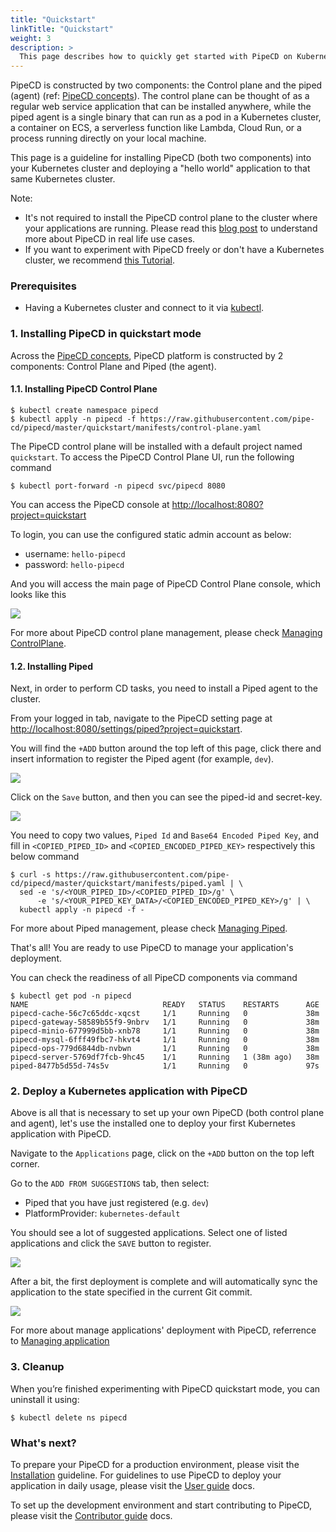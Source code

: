 ```yaml
---
title: "Quickstart"
linkTitle: "Quickstart"
weight: 3
description: >
  This page describes how to quickly get started with PipeCD on Kubernetes.
---
```


PipeCD is constructed by two components: the Control plane and the piped (agent) (ref: [PipeCD concepts](../concepts/)). The control plane can be thought of as a regular web service application that can be installed anywhere, while the piped agent is a single binary that can run as a pod in a Kubernetes cluster, a container on ECS, a serverless function like Lambda, Cloud Run, or a process running directly on your local machine.

This page is a guideline for installing PipeCD (both two components) into your Kubernetes cluster and deploying a "hello world" application to that same Kubernetes cluster.

Note:

- It's not required to install the PipeCD control plane to the cluster where your applications are running. Please read this [blog post](/blog/2021/12/29/pipecd-best-practice-01-operate-your-own-pipecd-cluster/) to understand more about PipeCD in real life use cases.
- If you want to experiment with PipeCD freely or don't have a Kubernetes cluster, we recommend [this Tutorial](https://github.com/pipe-cd/tutorial).

### Prerequisites
- Having a Kubernetes cluster and connect to it via [kubectl](https://kubernetes.io/docs/tasks/tools/install-kubectl/).

### 1. Installing PipeCD in quickstart mode

Across the [PipeCD concepts](/docs/concepts/), PipeCD platform is constructed by 2 components: Control Plane and Piped (the agent).

#### 1.1. Installing PipeCD Control Plane

```console
$ kubectl create namespace pipecd
$ kubectl apply -n pipecd -f https://raw.githubusercontent.com/pipe-cd/pipecd/master/quickstart/manifests/control-plane.yaml
```

The PipeCD control plane will be installed with a default project named `quickstart`. To access the PipeCD Control Plane UI, run the following command

```console
$ kubectl port-forward -n pipecd svc/pipecd 8080
```

You can access the PipeCD console at [http://localhost:8080?project=quickstart](http://localhost:8080?project=quickstart)

To login, you can use the configured static admin account as below:
- username: `hello-pipecd`
- password: `hello-pipecd`

And you will access the main page of PipeCD Control Plane console, which looks like this

![](/images/pipecd-control-plane-mainpage.png)

For more about PipeCD control plane management, please check [Managing ControlPlane](/docs/user-guide/managing-controlplane/).

#### 1.2. Installing Piped

Next, in order to perform CD tasks, you need to install a Piped agent to the cluster.

From your logged in tab, navigate to the PipeCD setting page at [http://localhost:8080/settings/piped?project=quickstart](http://localhost:8080/settings/piped?project=quickstart).

You will find the `+ADD` button around the top left of this page, click there and insert information to register the Piped agent (for example, `dev`).

![](/images/quickstart-adding-piped.png)

Click on the `Save` button, and then you can see the piped-id and secret-key.

![](/images/quickstart-piped-registered.png)

You need to copy two values, `Piped Id` and `Base64 Encoded Piped Key`, and fill in `<COPIED_PIPED_ID>` and `<COPIED_ENCODED_PIPED_KEY>` respectively this below command

```console
$ curl -s https://raw.githubusercontent.com/pipe-cd/pipecd/master/quickstart/manifests/piped.yaml | \
  sed -e 's/<YOUR_PIPED_ID>/<COPIED_PIPED_ID>/g' \
      -e 's/<YOUR_PIPED_KEY_DATA>/<COPIED_ENCODED_PIPED_KEY>/g' | \
  kubectl apply -n pipecd -f -
```

For more about Piped management, please check [Managing Piped](/docs/user-guide/managing-piped/).

That's all! You are ready to use PipeCD to manage your application's deployment.

You can check the readiness of all PipeCD components via command

```console
$ kubectl get pod -n pipecd
NAME                              READY   STATUS    RESTARTS      AGE
pipecd-cache-56c7c65ddc-xqcst     1/1     Running   0             38m
pipecd-gateway-58589b55f9-9nbrv   1/1     Running   0             38m
pipecd-minio-677999d5bb-xnb78     1/1     Running   0             38m
pipecd-mysql-6fff49fbc7-hkvt4     1/1     Running   0             38m
pipecd-ops-779d6844db-nvbwn       1/1     Running   0             38m
pipecd-server-5769df7fcb-9hc45    1/1     Running   1 (38m ago)   38m
piped-8477b5d55d-74s5v            1/1     Running   0             97s
```

### 2. Deploy a Kubernetes application with PipeCD

Above is all that is necessary to set up your own PipeCD (both control plane and agent), let's use the installed one to deploy your first Kubernetes application with PipeCD.

Navigate to the `Applications` page, click on the `+ADD` button on the top left corner.

Go to the `ADD FROM SUGGESTIONS` tab, then select:
- Piped that you have just registered (e.g. `dev`)
- PlatformProvider: `kubernetes-default`

You should see a lot of suggested applications. Select one of listed applications and click the `SAVE` button to register.

![](/images/quickstart-adding-application-from-suggestions.png)

After a bit, the first deployment is complete and will automatically sync the application to the state specified in the current Git commit.

![](/images/quickstart-first-deployment.png)

For more about manage applications' deployment with PipeCD, referrence to [Managing application](/docs/user-guide/managing-application/)

### 3. Cleanup
When you’re finished experimenting with PipeCD quickstart mode, you can uninstall it using:

``` console
$ kubectl delete ns pipecd
```

### What's next?

To prepare your PipeCD for a production environment, please visit the [Installation](../installation/) guideline. For guidelines to use PipeCD to deploy your application in daily usage, please visit the [User guide](../user-guide/) docs.

To set up the development environment and start contributing to PipeCD, please visit the [Contributor guide](../contribution-guidelines/) docs.
